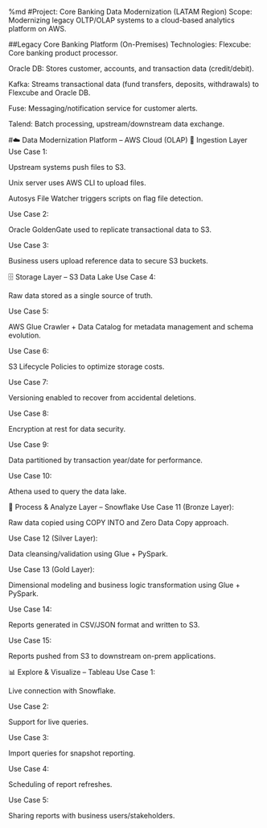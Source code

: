 %md
#Project: Core Banking Data Modernization (LATAM Region)
Scope: Modernizing legacy OLTP/OLAP systems to a cloud-based analytics platform on AWS.

##Legacy Core Banking Platform (On-Premises)
Technologies:
Flexcube: Core banking product processor.

Oracle DB: Stores customer, accounts, and transaction data (credit/debit).

Kafka: Streams transactional data (fund transfers, deposits, withdrawals) to Flexcube and Oracle DB.

Fuse: Messaging/notification service for customer alerts.

Talend: Batch processing, upstream/downstream data exchange.

#☁️ Data Modernization Platform – AWS Cloud (OLAP)
🔄 Ingestion Layer
Use Case 1:

Upstream systems push files to S3.

Unix server uses AWS CLI to upload files.

Autosys File Watcher triggers scripts on flag file detection.

Use Case 2:

Oracle GoldenGate used to replicate transactional data to S3.

Use Case 3:

Business users upload reference data to secure S3 buckets.

🗄️ Storage Layer – S3 Data Lake
Use Case 4:

Raw data stored as a single source of truth.

Use Case 5:

AWS Glue Crawler + Data Catalog for metadata management and schema evolution.

Use Case 6:

S3 Lifecycle Policies to optimize storage costs.

Use Case 7:

Versioning enabled to recover from accidental deletions.

Use Case 8:

Encryption at rest for data security.

Use Case 9:

Data partitioned by transaction year/date for performance.

Use Case 10:

Athena used to query the data lake.

🔧 Process & Analyze Layer – Snowflake
Use Case 11 (Bronze Layer):

Raw data copied using COPY INTO and Zero Data Copy approach.

Use Case 12 (Silver Layer):

Data cleansing/validation using Glue + PySpark.

Use Case 13 (Gold Layer):

Dimensional modeling and business logic transformation using Glue + PySpark.

Use Case 14:

Reports generated in CSV/JSON format and written to S3.

Use Case 15:

Reports pushed from S3 to downstream on-prem applications.

📊 Explore & Visualize – Tableau
Use Case 1:

Live connection with Snowflake.

Use Case 2:

Support for live queries.

Use Case 3:

Import queries for snapshot reporting.

Use Case 4:

Scheduling of report refreshes.

Use Case 5:

Sharing reports with business users/stakeholders.
